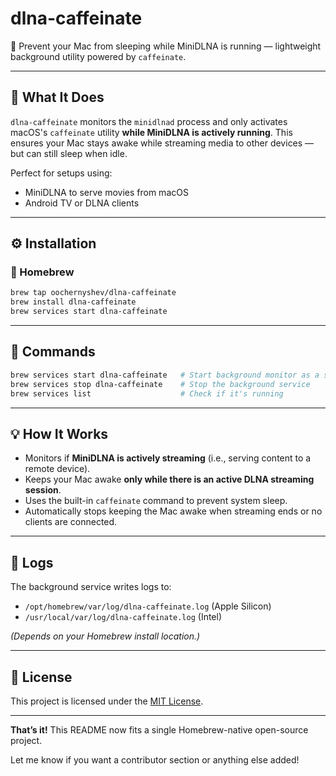 # dlna-caffeinate

🛌 Prevent your Mac from sleeping while MiniDLNA is running — lightweight background utility powered by `caffeinate`.

---

## 🔧 What It Does

`dlna-caffeinate` monitors the `minidlnad` process and only activates macOS's `caffeinate` utility **while MiniDLNA is actively running**. This ensures your Mac stays awake while streaming media to other devices — but can still sleep when idle.

Perfect for setups using:

* MiniDLNA to serve movies from macOS
* Android TV or DLNA clients

---

## ⚙️ Installation

### 🍺 Homebrew

```bash
brew tap oochernyshev/dlna-caffeinate
brew install dlna-caffeinate
brew services start dlna-caffeinate
```

---

## 🚦 Commands

```bash
brew services start dlna-caffeinate   # Start background monitor as a service
brew services stop dlna-caffeinate    # Stop the background service
brew services list                    # Check if it's running
```

---

## 💡 How It Works

* Monitors if **MiniDLNA is actively streaming** (i.e., serving content to a remote device).
* Keeps your Mac awake **only while there is an active DLNA streaming session**.
* Uses the built-in `caffeinate` command to prevent system sleep.
* Automatically stops keeping the Mac awake when streaming ends or no clients are connected.

---

## 📝 Logs

The background service writes logs to:

* `/opt/homebrew/var/log/dlna-caffeinate.log` (Apple Silicon)
* `/usr/local/var/log/dlna-caffeinate.log` (Intel)

*(Depends on your Homebrew install location.)*

---

## 📄 License

This project is licensed under the [MIT License](LICENSE).

---

**That’s it!** This README now fits a single Homebrew-native open-source project.

Let me know if you want a contributor section or anything else added!
